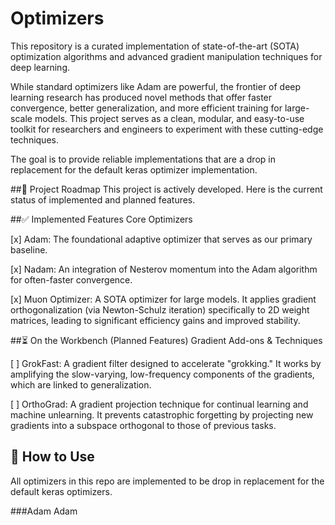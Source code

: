 # Optimizers

This repository is a curated implementation of state-of-the-art (SOTA) optimization algorithms and advanced gradient manipulation techniques for deep learning.

While standard optimizers like Adam are powerful, the frontier of deep learning research has produced novel methods that offer faster convergence, better generalization, and more efficient training for large-scale models. This project serves as a clean, modular, and easy-to-use toolkit for researchers and engineers to experiment with these cutting-edge techniques.

The goal is to provide reliable implementations that are a drop in replacement for the default keras optimizer implementation.

##🚀 Project Roadmap
This project is actively developed. Here is the current status of implemented and planned features.


##✅ Implemented Features
Core Optimizers

[x] Adam: The foundational adaptive optimizer that serves as our primary baseline.

[x] Nadam: An integration of Nesterov momentum into the Adam algorithm for often-faster convergence.

[x] Muon Optimizer: A SOTA optimizer for large models. It applies gradient orthogonalization (via Newton-Schulz iteration) specifically to 2D weight matrices, leading to significant efficiency gains and improved stability.


##⏳ On the Workbench (Planned Features)
Gradient Add-ons & Techniques

[ ] GrokFast: A gradient filter designed to accelerate "grokking." It works by amplifying the slow-varying, low-frequency components of the gradients, which are linked to generalization.

[ ] OrthoGrad: A gradient projection technique for continual learning and machine unlearning. It prevents catastrophic forgetting by projecting new gradients into a subspace orthogonal to those of previous tasks.


## 🔧 How to Use
All optimizers in this repo are implemented to be drop in replacement for the default keras optimizers.

###Adam
Adam
